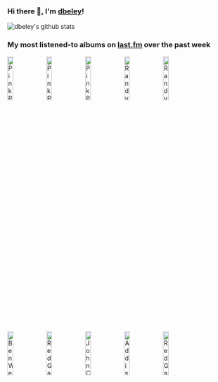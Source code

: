 ### Hi there 👋, I'm [dbeley](https://dbeley.ovh/en)!

![dbeley's github stats](https://github-readme-stats.vercel.app/api?username=dbeley)

### My most listened-to albums on [last.fm](https://www.last.fm/user/d_beley) over the past week

[<img src='https://lastfm.freetls.fastly.net/i/u/300x300/16cc8263e16931610bd9506c4be95859.jpg' width='16%' alt='PinkPantheress - Heaven knows'>](https://www.last.fm/music/pinkpantheress/heaven%2bknows)&nbsp;
[<img src='https://lastfm.freetls.fastly.net/i/u/300x300/b61a72706919e942872cbdf59b604275.jpg' width='16%' alt='PinkPantheress - to hell with it'>](https://www.last.fm/music/pinkpantheress/to%2bhell%2bwith%2bit)&nbsp;
[<img src='https://lastfm.freetls.fastly.net/i/u/300x300/1b93da0254fdeec7307cb3f1d1e16cee.png' width='16%' alt='PinkPantheress - Fancy That'>](https://www.last.fm/music/pinkpantheress/fancy%2bthat)&nbsp;
[<img src='https://lastfm.freetls.fastly.net/i/u/300x300/68b3837ee15d334a059b72f65023f7ff.jpg' width='16%' alt='Randy Newman - Sail Away'>](https://www.last.fm/music/randy%2bnewman/sail%2baway)&nbsp;
[<img src='https://lastfm.freetls.fastly.net/i/u/300x300/71278f4c82c24b8ffa4fafedaf0c9a64.jpg' width='16%' alt='Randy Newman - Harps And Angels'>](https://www.last.fm/music/randy%2bnewman/harps%2band%2bangels)&nbsp;
<br>
[<img src='https://lastfm.freetls.fastly.net/i/u/300x300/2301d2faa4c477f9f0eb26f704f2d1ae.jpg' width='16%' alt='Ben Wendel - What We Bring'>](https://www.last.fm/music/ben%2bwendel/what%2bwe%2bbring)&nbsp;
[<img src='https://lastfm.freetls.fastly.net/i/u/300x300/abd681f7ef3ed16ddc13b9087fb4ee60.jpg' width='16%' alt='Red Garland - Red Garlands Piano'>](https://www.last.fm/music/red%2bgarland/red%2bgarland%2527s%2bpiano)&nbsp;
[<img src='https://lastfm.freetls.fastly.net/i/u/300x300/69755fdd7532efee2811bb5cc81e0dc7.jpg' width='16%' alt='John Coltrane - Giant Steps'>](https://www.last.fm/music/john%2bcoltrane/giant%2bsteps)&nbsp;
[<img src='https://lastfm.freetls.fastly.net/i/u/300x300/16cf624f60941f15aa0ddef16dba430e.png' width='16%' alt='Addison Rae - Addison'>](https://www.last.fm/music/addison%2brae/addison)&nbsp;
[<img src='https://lastfm.freetls.fastly.net/i/u/300x300/cca613c9c5d3480d9ff6ae4636e22e12.jpg' width='16%' alt='Red Garland Trio - A Garland Of Red'>](https://www.last.fm/music/red%2bgarland%2btrio/a%2bgarland%2bof%2bred)&nbsp;
<br>
